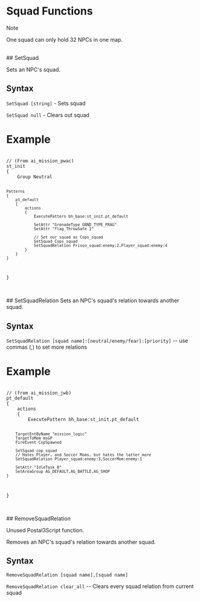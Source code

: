# Squad Functions

<div class="admonition note">
<p class="admonition-title">Note</p>
<p>One squad can only hold 32 NPCs in one map.</p>
</div>

<br>
## SetSquad

Sets an NPC's squad.

<h2>Syntax</h2>
<p><code class="language-js">SetSquad [string]</code> - Sets squad</p>
<p><code class="language-js">SetSquad null</code> - Clears out squad</p>
<h1>Example</h1>
<pre><code class="language-js">
// (From ai_mission_pwac)
st_init
{
	Group Neutral
	
	Patterns
	{
		pt_default
		{
			actions
			{
				ExecutePattern bh_base:st_init.pt_default
				
				SetAttr "GrenadeType GRND_TYPE_FRAG"
				SetAttr "flag_ThrowSafe 1"
				
				// Set our squad as Cops_squad
				SetSquad Cops_squad
				SetSquadRelation Prison_squad:enemy:2,Player_squad:enemy:4
			}
		}
	}
}
</code></pre>

<br>
## SetSquadRelation
Sets an NPC's squad's relation towards another squad.
<h2>Syntax</h2>
<p><code class="language-js">SetSquadRelation [squad name]:[neutral/enemy/fear]:[priority]</code> -- use commas (,) to set more relations</p>
<h1>Example</h1>
<pre><code class="language-js">
// (from ai_mission_jwb)
pt_default
{
	actions
	{
		ExecutePattern bh_base:st_init.pt_default
		
		TargetEntByName "mission_logic"
		TargetToMem msGP
		FireEvent CopSpawned
		
		SetSquad cop_squad
		// Hates Player, and Soccer Moms, but hates the latter more
		SetSquadRelation Player_squad:enemy:3,SoccerMom:enemy:1
		
		SetAttr "IdleTask 0"
		SetAreaGroup AG_DEFAULT,AG_BATTLE,AG_SHOP
	}
}
</code></pre>

<br>
## RemoveSquadRelation

Unused Postal3Script function.

Removes an NPC's squad's relation towards another squad.

<h2>Syntax</h2>
<p><code class="language-js">RemoveSquadRelation [squad name],[squad name]</code>
<p><code class="language-js">RemoveSquadRelation clear_all</code> -- Clears every squad relation from current squad